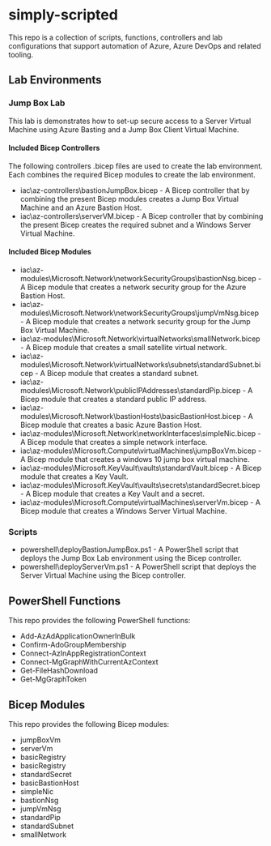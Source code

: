 # simply-scripted

This repo is a collection of scripts, functions, controllers and lab configurations that support automation of Azure, Azure DevOps and related tooling.

## Lab Environments

### Jump Box Lab

This lab is demonstrates how to set-up secure access to a Server Virtual Machine using Azure Basting and a Jump Box Client Virtual Machine.

#### Included Bicep Controllers

The following controllers .bicep files are used to create the lab environment. Each combines the required Bicep modules to create the lab environment.

- iac\az-controllers\bastionJumpBox.bicep - A Bicep controller that by combining the present Bicep modules creates a Jump Box Virtual Machine and an Azure Bastion Host.
- iac\az-controllers\serverVM.bicep - A Bicep controller that by combining the present Bicep creates the required subnet and a Windows Server Virtual Machine.

#### Included Bicep Modules

- iac\az-modules\Microsoft.Network\networkSecurityGroups\bastionNsg.bicep - A Bicep module that creates a network security group for the Azure Bastion Host.
- iac\az-modules\Microsoft.Network\networkSecurityGroups\jumpVmNsg.bicep - A Bicep module that creates a network security group for the Jump Box Virtual Machine.
- iac\az-modules\Microsoft.Network\virtualNetworks\smallNetwork.bicep - A Bicep module that creates a small satellite virtual network.
- iac\az-modules\Microsoft.Network\virtualNetworks\subnets\standardSubnet.bicep - A Bicep module that creates a standard subnet.
- iac\az-modules\Microsoft.Network\publicIPAddresses\standardPip.bicep - A Bicep module that creates a standard public IP address.
- iac\az-modules\Microsoft.Network\bastionHosts\basicBastionHost.bicep - A Bicep module that creates a basic Azure Bastion Host.
- iac\az-modules\Microsoft.Network\networkInterfaces\simpleNic.bicep - A Bicep module that creates a simple network interface.
- iac\az-modules\Microsoft.Compute\virtualMachines\jumpBoxVm.bicep - A Bicep module that creates a windows 10 jump box virtual machine.
- iac\az-modules\Microsoft.KeyVault\vaults\standardVault.bicep - A Bicep module that creates a Key Vault.
- iac\az-modules\Microsoft.KeyVault\vaults\secrets\standardSecret.bicep - A Bicep module that creates a Key Vault and a secret.
- iac\az-modules\Microsoft.Compute\virtualMachines\serverVm.bicep - A Bicep module that creates a Windows Server Virtual Machine.

### Scripts

- powershell\deployBastionJumpBox.ps1 - A PowerShell script that deploys the Jump Box Lab environment using the Bicep controller.
- powershell\deployServerVm.ps1 - A PowerShell script that deploys the Server Virtual Machine using the Bicep controller.

## PowerShell Functions

This repo provides the following PowerShell functions:

- Add-AzAdApplicationOwnerInBulk
- Confirm-AdoGroupMembership
- Connect-AzInAppRegistrationContext
- Connect-MgGraphWithCurrentAzContext
- Get-FileHashDownload
- Get-MgGraphToken

## Bicep Modules

This repo provides the following Bicep modules:

- jumpBoxVm
- serverVm
- basicRegistry
- basicRegistry
- standardSecret
- basicBastionHost
- simpleNic
- bastionNsg
- jumpVmNsg
- standardPip
- standardSubnet
- smallNetwork
